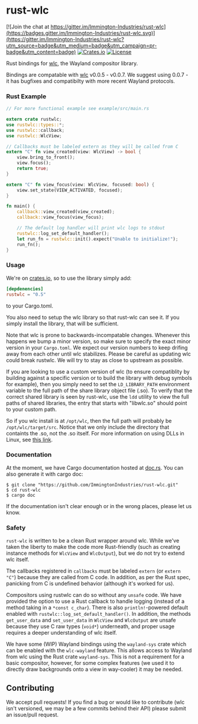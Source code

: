 # rust-wlc

[![Join the chat at https://gitter.im/Immington-Industries/rust-wlc](https://badges.gitter.im/Immington-Industries/rust-wlc.svg)](https://gitter.im/Immington-Industries/rust-wlc?utm_source=badge&utm_medium=badge&utm_campaign=pr-badge&utm_content=badge)
[![Crates.io](https://img.shields.io/crates/v/rustwlc.svg)](https://crates.io/crate/rustwlc)
[![License](https://img.shields.io/badge/license-MIT-blue.svg)](https://github.com/Immington-Industries/rust-wlc/)

Rust bindings for [wlc](https://github.com/Cloudef/wlc), the Wayland compositor library.

Bindings are compatable with [wlc](https:://github.com/Cloudef/wlc) v0.0.5 - v0.0.7. 
We suggest using 0.0.7 - it has bugfixes and compatibilty with more recent Wayland protocols.

### Rust Example

```rust
// For more functional example see example/src/main.rs

extern crate rustwlc;
use rustwlc::types::*;
use rustwlc::callback;
use rustwlc::WlcView;

// Callbacks must be labeled extern as they will be called from C
extern "C" fn view_created(view: WlcView) -> bool {
    view.bring_to_front();
    view.focus();
    return true;
}

extern "C" fn view_focus(view: WlcView, focused: bool) {
    view.set_state(VIEW_ACTIVATED, focused);
}

fn main() {
    callback::view_created(view_created);
    callback::view_focus(view_focus);

    // The default log handler will print wlc logs to stdout
    rustwlc::log_set_default_handler();
    let run_fn = rustwlc::init().expect("Unable to initialize!");
    run_fn();
}
```

### Usage
We're on [crates.io](https://crates.io/crates/rustwlc), so to use the library simply add:

```toml
[depdenencies]
rustwlc = "0.5"
```
to your Cargo.toml.

You also need to setup the wlc library so that rust-wlc can see it. If you simply install the library, that will be sufficient.

Note that wlc is prone to backwards-incompatable changes. Whenever this happens we bump a minor version, so make sure to specify the exact minor version in your `Cargo.toml`. We expect our version numbers to keep drifing away from each other until wlc stabilizes. Please be careful as updating wlc could break rustwlc. We will try to stay as close to upstream as possible.

If you are looking to use a custom version of wlc (to ensure compatiblity by building against a specific version or to build the library with debug symbols for example), then you simply need to set the `LD_LIBRARY_PATH` environment variable to the full path of the share library object file (.so). To verify that the correct shared library is seen by rust-wlc, use the `ldd` utility to view the full paths of shared libraries, the entry that starts with "libwlc.so" should point to your custom path.

So if you wlc install is at `/opt/wlc`, then the full path will probably be `/opt/wlc/target/src`. Notice that we only include the directory that containts the .so, not the .so itself. For more information on using DLLs in Linux, see [this link](http://tldp.org/HOWTO/Program-Library-HOWTO/shared-libraries.html#AEN77).

### Documentation
At the moment, we have Cargo documentation hosted at [doc.rs](https://docs.rs/rustwlc/0.5.6/rustwlc). 
You can also generate it with cargo doc:
```shell
$ git clone "https://github.com/ImmingtonIndustries/rust-wlc.git"
$ cd rust-wlc
$ cargo doc
```
If the documentation isn't clear enough or in the wrong places, please let us know.

### Safety
`rust-wlc` is written to be a clean Rust wrapper around wlc. While we've taken the liberty to make the code more Rust-friendly (such as creating instance methods for `WlcView` and `WlcOutput`), but we do not try to extend wlc itself. 

The callbacks registered in `callbacks` must be labeled `extern` (or `extern "C"`) because they are called from C code. In addition, as per the Rust spec, panicking from C is undefined behavior (although it's worked for us).

Compositors using rustwlc can do so without any `unsafe` code. We have provided the option to use a Rust callback to handle logging (instead of a method taking in a `*const c_char`). There is also `println!`-powered default enabled with `rustwlc::log_set_default_handler()`. In addition, the methods `get_user_data` and `set_user_data` in `WlcView` and `WlcOutput` are unsafe because they use C raw types (`void*`) underneath, and proper usage requires a deeper understanding of wlc itself.

We have some (WIP) Wayland bindings using the `wayland-sys` crate which can be enabled with the `wlc-wayland` feature. This allows access to Wayland from wlc using the Rust crate `wayland-sys`. This is not a requirement for a basic compositor, however, for some complex features (we used it to directly draw backgrounds onto a view in way-cooler) it may be needed.

## Contributing
We accept pull requests! If you find a bug or would like to contribute (wlc isn't versioned, we may be a few commits behind their API) please submit an issue/pull request.

